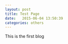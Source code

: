 ```yaml
---
layout: post
title: Test Page
date:   2015-06-04 13:50:39
categories: others
---
```


This is the first blog
